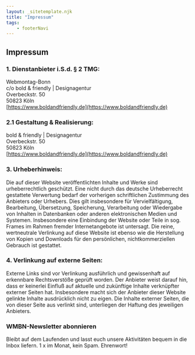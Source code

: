```yaml
---
layout: _sitetemplate.njk
title: "Impressum"
tags: 
    - footerNavi
---
```



<section id="headline" class="green">
    <div class="centered">
        <h1>Impressum</h1>
    </div>
</section>

<div id="main" role="main">
    <div id="content"> <!-- narrowed down to 15 in this case -->
        <article>
            <section id="{nameOfArticle}" class="clearfix">
          
          
### 1. Dienstanbieter i.S.d. &sect; 2 TMG:

Webmontag-Bonn  
c/o bold & friendly | Designagentur  
Overbeckstr. 50  
50823 Köln  
[https://www.boldandfriendly.de](https://www.boldandfriendly.de)



### 2.1 Gestaltung & Realisierung:

bold & friendly | Designagentur  
Overbeckstr. 50  
50823 Köln  
[https://www.boldandfriendly.de](https://www.boldandfriendly.de)

### 3. Urheberhinweis:

Die auf dieser Website ver&ouml;ffentlichten Inhalte und Werke sind urheberrechtlich gesch&uuml;tzt. Eine nicht durch das deutsche Urheberrecht gestattete Verwertung bedarf der vorherigen schriftlichen Zustimmung des Anbieters oder Urhebers. Dies gilt insbesondere f&uuml;r Vervielf&auml;ltigung, Bearbeitung, &Uuml;bersetzung, Speicherung, Verarbeitung oder Wiedergabe von Inhalten in Datenbanken oder anderen elektronischen Medien und Systemen. Insbesondere eine Einbindung der Website oder Teile in sog. Frames im Rahmen fremder Internetangebote ist untersagt. Die reine, wertneutrale Verlinkung auf diese Website ist ebenso wie die Herstellung von Kopien und Downloads f&uuml;r den pers&ouml;nlichen, nichtkommerziellen Gebrauch ist gestattet.

### 4. Verlinkung auf externe Seiten:

Externe Links sind vor Verlinkung ausf&uuml;hrlich und gewissenhaft auf erkennbare Rechtsverst&ouml;&szlig;e gepr&uuml;ft worden. Der Anbieter weist darauf hin, dass er keinerlei Einflu&szlig; auf aktuelle und zuk&uuml;nftige Inhalte verkn&uuml;pfter externer Seiten hat. Insbesondere macht sich der Anbieter dieser Website gelinkte Inhalte ausdr&uuml;cklich nicht zu eigen. Die Inhalte externer Seiten, die von dieser Seite aus verlinkt sind, unterliegen der Haftung des jeweiligen Anbieters.


</section>
</article>
</div> <!--! end of #content -->
</div>

<!-- Le Newsletter subscription  -->
<section class="green newsletter-section">
    <article>
        <div class="container">
            <div class="row">
                <div class="col-sm-12">
                    <div class="news-letter-inner">
                        <h3>WMBN-Newsletter abonnieren</h3>
                        <p>Bleibt auf dem Laufenden und lasst euch unsere Aktivitäten bequem in die Inbox liefern. 1 x im Monat, kein Spam. Ehrenwort!</p>
                        <script id="n2g_script">!function(e,t,n,c,r,a,i){e.Newsletter2GoTrackingObject=r,e[r]=e[r]||function(){(e[r].q=e[r].q||[]).push(arguments)},e[r].l=1*new Date,a=t.createElement(n),i=t.getElementsByTagName(n)[0],a.async=1,a.src=c,i.parentNode.insertBefore(a,i)}(window,document,"script","https://static.newsletter2go.com/utils.js","n2g");var config = {"container": {"type": "div","class": "newsletter-anmeldung","style": ""},"row": {"type": "div","class": "","style": "margin-top: 15px;"},"columnLeft": {"type": "div","class": "","style": ""},"columnRight": {"type": "div","class": "","style": ""},"label": {"type": "label","class": "","style": ""}};n2g('create', 'nqinh13n-e48sle5f-15jj');n2g('subscribe:createForm', config);</script>
                    </div>
                </div>
            </div>
        </div>
    </article>
</section>
